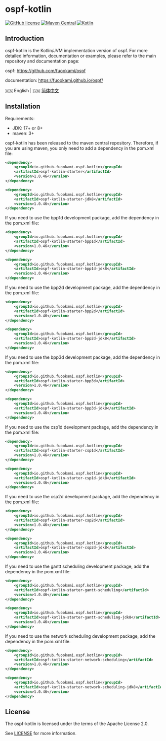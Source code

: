 # ospf-kotlin

[![GitHub license](https://img.shields.io/badge/license-Apache%20License%202.0-green.svg?style=flat)](http://www.apache.org/licenses/LICENSE-2.0)
[![Maven Central](https://img.shields.io/maven-central/v/io.github.fuookami.ospf.kotlin/ospf-kotlin)](https://mvnrepository.com/artifact/io.github.fuookami.ospf.kotlin/ospf-kotlin)
[![Kotlin](https://img.shields.io/badge/Kotlin-1.9.24-yellow.svg?logo=kotlin)](http://kotlinlang.org)

## Introduction

ospf-kotlin is the Kotlin/JVM implementation version of ospf. For more detailed information, documentation or examples, please refer to the main repository and documentation page:

ospf: https://github.com/fuookami/ospf

documentation: https://fuookami.github.io/ospf/

:us: English | :cn: [简体中文](README_ch.md)

## Installation

Requirements:

* JDK: 17+ or 8+
* maven: 3+

ospf-kotlin has been released to the maven central repository. Therefore, if you are using maven, you only need to add a dependency in the pom.xml file:

```xml
<dependency>
    <groupId>io.github.fuookami.ospf.kotlin</groupId>
    <artifactId>ospf-kotlin-starter</artifactId>
    <version>1.0.46</version>
</dependency>

<dependency>
    <groupId>io.github.fuookami.ospf.kotlin</groupId>
    <artifactId>ospf-kotlin-starter-jdk8</artifactId>
    <version>1.0.46</version>
</dependency>
```

If you need to use the bpp1d development package, add the dependency in the pom.xml file:

```xml
<dependency>
    <groupId>io.github.fuookami.ospf.kotlin</groupId>
    <artifactId>ospf-kotlin-starter-bpp1d</artifactId>
    <version>1.0.46</version>
</dependency>

<dependency>
    <groupId>io.github.fuookami.ospf.kotlin</groupId>
    <artifactId>ospf-kotlin-starter-bpp1d-jdk8</artifactId>
    <version>1.0.46</version>
</dependency>
```

If you need to use the bpp2d development package, add the dependency in the pom.xml file:

```xml
<dependency>
    <groupId>io.github.fuookami.ospf.kotlin</groupId>
    <artifactId>ospf-kotlin-starter-bpp2d</artifactId>
    <version>1.0.46</version>
</dependency>

<dependency>
    <groupId>io.github.fuookami.ospf.kotlin</groupId>
    <artifactId>ospf-kotlin-starter-bpp2d-jdk8</artifactId>
    <version>1.0.46</version>
</dependency>
```

If you need to use the bpp3d development package, add the dependency in the pom.xml file:

```xml
<dependency>
    <groupId>io.github.fuookami.ospf.kotlin</groupId>
    <artifactId>ospf-kotlin-starter-bpp3d</artifactId>
    <version>1.0.46</version>
</dependency>

<dependency>
    <groupId>io.github.fuookami.ospf.kotlin</groupId>
    <artifactId>ospf-kotlin-starter-bpp3d-jdk8</artifactId>
    <version>1.0.46</version>
</dependency>
```

If you need to use the csp1d development package, add the dependency in the pom.xml file:

```xml
<dependency>
    <groupId>io.github.fuookami.ospf.kotlin</groupId>
    <artifactId>ospf-kotlin-starter-csp1d</artifactId>
    <version>1.0.46</version>
</dependency>

<dependency>
    <groupId>io.github.fuookami.ospf.kotlin</groupId>
    <artifactId>ospf-kotlin-starter-csp1d-jdk8</artifactId>
    <version>1.0.46</version>
</dependency>
```

If you need to use the csp2d development package, add the dependency in the pom.xml file:

```xml
<dependency>
    <groupId>io.github.fuookami.ospf.kotlin</groupId>
    <artifactId>ospf-kotlin-starter-csp2d</artifactId>
    <version>1.0.46</version>
</dependency>

<dependency>
    <groupId>io.github.fuookami.ospf.kotlin</groupId>
    <artifactId>ospf-kotlin-starter-csp2d-jdk8</artifactId>
    <version>1.0.46</version>
</dependency>
```

If you need to use the gantt scheduling development package, add the dependency in the pom.xml file:

```xml
<dependency>
    <groupId>io.github.fuookami.ospf.kotlin</groupId>
    <artifactId>ospf-kotlin-starter-gantt-scheduling</artifactId>
    <version>1.0.46</version>
</dependency>

<dependency>
    <groupId>io.github.fuookami.ospf.kotlin</groupId>
    <artifactId>ospf-kotlin-starter-gantt-scheduling-jdk8</artifactId>
    <version>1.0.46</version>
</dependency>
```

If you need to use the network scheduling development package, add the dependency in the pom.xml file:

```xml
<dependency>
    <groupId>io.github.fuookami.ospf.kotlin</groupId>
    <artifactId>ospf-kotlin-starter-network-scheduling</artifactId>
    <version>1.0.46</version>
</dependency>

<dependency>
    <groupId>io.github.fuookami.ospf.kotlin</groupId>
    <artifactId>ospf-kotlin-starter-network-scheduling-jdk8</artifactId>
    <version>1.0.46</version>
</dependency>
```

## License

The ospf-kotlin is licensed under the terms of the Apache License 2.0.

See [LICENSE](LICENSE) for more information.

